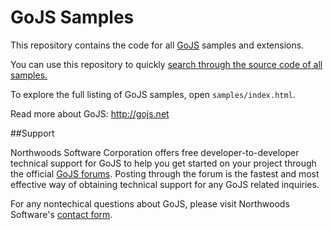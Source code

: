 GoJS Samples
============

This repository contains the code for all [GoJS](http://gojs.net) samples and extensions.

You can use this repository to quickly [search through the source code of all samples.](https://github.com/NorthwoodsSoftware/GoJS-Samples/search?q=setDataProperty&type=Code)

To explore the full listing of GoJS samples, open `samples/index.html`.

Read more about GoJS: http://gojs.net

##Support

Northwoods Software Corporation offers free developer-to-developer technical support for GoJS to help you get started on your project through the official <a href = "http://forum.nwoods.com/forum/forum_topics.asp?FID=8">GoJS forums</a>. Posting through the forum is the fastest and most effective way of obtaining technical support for any GoJS related inquiries.

For any nontechical questions about GoJS, please visit Northwoods Software's <a href = "http://www.nwoods.com/contact.html">contact form</a>.


